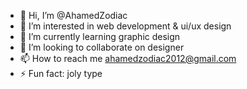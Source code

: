 - 👋 Hi, I’m @AhamedZodiac
- 👀 I’m interested in web development & ui/ux design 
- 🌱 I’m currently learning graphic design 
- 💞️ I’m looking to collaborate on designer 
- 📫 How to reach me ahamedzodiac2012@gmail.com
- ⚡ Fun fact: joly type
  

<!---
AhamedZodiac/AhamedZodiac is a ✨ special ✨ repository because its `README.md` (this file) appears on your GitHub profile.
You can click the Preview link to take a look at your changes.
--->
